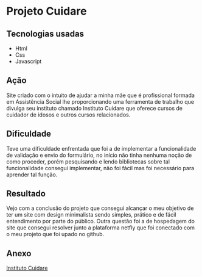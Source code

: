 # Projeto Cuidare
 
 ## Tecnologias usadas
 * Html
 * Css
 * Javascript
 
## Ação 
 Site criado com o intuito de ajudar a minha mãe que é profissional formada em Assistência Social lhe proporcionando uma ferramenta de trabalho que divulga seu instituto chamado Instituto Cuidare que oferece cursos de cuidador de idosos e outros cursos relacionados.

 ## Dificuldade 
 Teve uma dificuldade enfrentada que foi a de implementar a funcionalidade de validação e envio do formulário, no início não tinha nenhuma noção de como proceder, porém pesquisando e lendo bibliotecas sobre tal funcionalidade consegui implementar, não foi fácil mas foi necessário para aprender tal função.
 
 ## Resultado
 Vejo com a conclusão do projeto que consegui alcançar o meu objetivo de ter um site com design minimalista sendo simples, prático e de fácil entendimento por parte do público.  Outra questão foi a de hospedagem do site que consegui resolver junto a plataforma netfly que foi conectado com o meu projeto que foi upado no github.

## Anexo
 [Instituto Cuidare](https://institutocuidare.netlify.app/)
